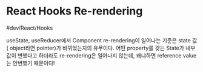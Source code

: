 # React Hooks Re-rendering
#dev/React/Hooks

useState, useReducer에서 Component re-rendering이 일어나는 기준은 state 값( object라면 pointer)가 바뀌었는지의 유무이다. 어떤 property를 갖는 State가 내부 값이 변했다고 하더라도 re-rendering은 일어나지 않는데, 왜냐하면 reference value는 안변했기 때문이다! 



